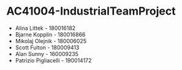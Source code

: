 # AC41004-IndustrialTeamProject

- Alina Littek - 180016182
- Bjarne Kopplin - 180016866
- Mikolaj Olejnik - 180006025
- Scott Fulton - 180009413
- Alan Sunny - 160009235
- Patrizio Pigliacelli - 190014172
